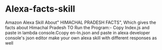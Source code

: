 # Alexa-facts-skill
Amazon Alexa Skill About" HIMACHAL PRADESH FACTS", Which gives the facts about Himachal Pradesh
TO Run the Program:-
Copy Index.js and paste in lambda console.Ccopy en-In.json and paste in alexa developer console's json editor
make your own alexa skill with different responses as well
